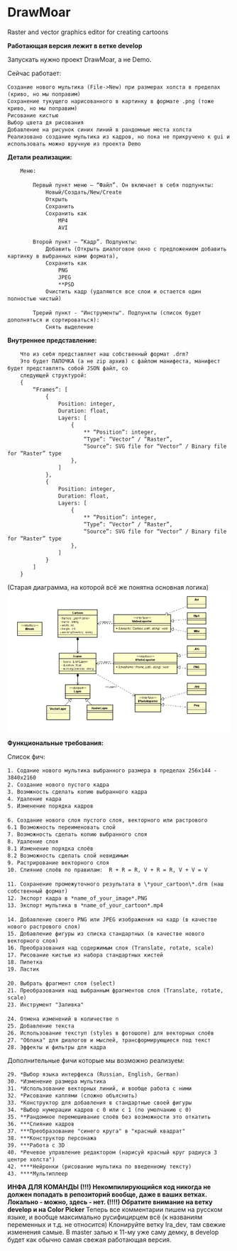 # DrawMoar
Raster and vector graphics editor for creating cartoons

**Работающая версия лежит в ветке develop**

Запускать нужно проект DrawMoar, а не Demo.

Сейчас работает:

	Создание нового мультика (File->New) при размерах холста в пределах (криво, но мы поправим)
	Сохранение тукущего нарисованного в картинку в формате .png (тоже криво, но мы поправим)
	Рисование кистью
	Выбор цвета дя рисования
	Добавление на рисунок синих линий в рандомные места холста
	Реализовано создание мультика из кадров, но пока не прикручено к gui и использовать можно вручную из проекта Demo
	

**Детали реализации:**
    
        Меню:
        
            Первый пункт меню – “Файл”. Он включает в себя подпункты:
                Новый/Создать/New/Create
                Открыть
                Сохранить
                Сохранить как
                    MP4
                    AVI
                    
            Второй пункт – “Кадр”. Подпункты:
                Добавить (Открыть диалоговое окно с предложением добавить картинку в выбранных нами формата),
                Сохранить как
                    PNG
                    JPEG
                    **PSD
				Очистить кадр (удаляются все слои и остается один полностью чистый)
				
			Трерий пункт - "Инструменты". Подпункты (список будет дополняться и сортироваться):
				Снять выделение

  		
  
**Внутреннее представление:**
  
        Что из себя представляет наш собственный формат .drm?
        Это будет ПАПОЧКА (а не zip архив) с файлом манифеста, манифест будет представлять собой JSON файл, со 
		следующей структурой:
        {
	        “Frames”: [
		        {
			        Position: integer,
			        Duration: float,
			        Layers: [
				        {
					        ** “Position”: integer,
					        “Type”: “Vector” / ”Raster”,
					        “Source”: SVG file for “Vector” / Binary file for “Raster” type
				        },
			        ]
		        },
		        {
			        Position: integer,
			        Duration: float,
			        Layers: [
				        {
					        ** “Position”: integer,
					        “Type”: “Vector” / ”Raster”,
					        “Source”: SVG file for “Vector” / Binary file for “Raster” type
				        },
			        ]
		        }
	        ]
        }


(Старая диаграмма, на которой всё же понятна основная логика)
![UML](https://github.com/Anonymoar/DrawMoar/blob/master/UML%20Class%20Diagram.jpg)  
    

**Функциональные требования:**


Список фич:
  
    1. Содание нового мультика выбранного размера в пределах 256х144 - 3840х2160
    2. Создание нового пустого кадра
    3. Возмжность сделать копию выбранного кадра
    4. Удаление кадра
    5. Изменение порядка кадров
  
    6. Создание нового слоя пустого слоя, векторного или растрового
    6.1 Возможность переименовать слой
    7. Возможность сделать копию выбранного слоя
    8. Удаление слоя
    8.1 Изменение порядка слоёв
    8.2 Возможность сделать слой невидимым
    9. Растрирование векторного слоя
    10. Слияние слоёв по правилам:  R + R = R, V + R = R, V + V = V
  
    11. Сохранение промежуточного результата в \*your_cartoon\*.drm (наш собственный формат)
    12. Экспорт кадра в *name_of_your_image*.PNG
    13. Экспорт мультика в *name_of_your_cartoon*.mp4
  
    14. Добавление своего PNG или JPEG изображения на кадр (в качестве нового растрового слоя)
    15. Добавление фигуры из списка стандартных (в качестве нового векторного слоя)
    16. Преобразования над содержимым слоя (Translate, rotate, scale)
    17. Рисование кистью из набора стандартных кистей
    18. Пипетка
    19. Ластик
  
    20. Выбрать фрагмент слоя (select)
    21. Преобразования над выбранным фрагментов слоя (Translate, rotate, scale)
    23. Инструмент "Заливка"
  
    24. Отмена изменений в количестве n
    25. Добавление текста
    26. Использование текступ (styles в фотошопе) для векторных слоёв
    27. "Облака" для диалогов и мыслей, трансформирующиеся под текст
    28. Эффекты и фильтры для кадра
  
Дополнительные фичи которые мы возможно реализуем:

    29. *Выбор языка интерфекса (Russian, English, German)
    30. *Изменение размера мультика
    31. *Использование векторных линий, и вообще работа с ними
    32. *Рисование каплями (сложно объяснить)
    33. *Конструктор для добавления в стандартные своей фигуры
    34. *Выбор нумерации кадров с 0 или с 1 (по умолчанию с 0)
    35. **Рандомное перемешивание слоёв без возможности это откатить
    36. ***Слияние кадров
    37. ***Преобразование "синего круга" в "красный квадрат"
    38. ***Конструктор персонажа
    39. ***Работа с 3D
    40. *Речевое управление редактором (нарисуй красный круг радиуса 3  центре холста")
    42. ****Нейронки (рисование мультика по введенному тексту)
    43. ****Мультиплеер


**ИНФА ДЛЯ КОМАНДЫ (!!!)
Некомпилирующийся код никогда не должен попадать в репозиторий вообще, даже в ваших ветках. Локально - можно, здесь - нет.
(!!!!) Обратите внимание на ветку develop и на Color Picker**
Теперь все комментарии пишем на русском языке, и вообще максимально русифицирцем всё (к названиям переменных и т.д. не относится)
Клонируйте ветку Ira_dev, там свежие изменения самые. В master залью к 11-му уже саму демку, в develop будет как обычно самая свежая
работающая версия.
